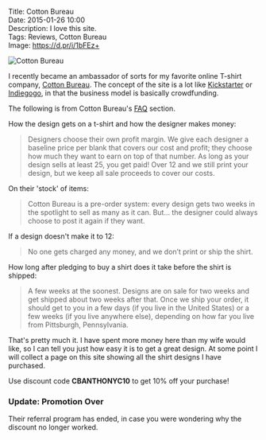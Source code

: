 Title: Cotton Bureau  
Date: 2015-01-26 10:00  
Description: I love this site.  
Tags: Reviews, Cotton Bureau  
Image: https://d.pr/i/1bFEz+  

![Cotton Bureau][1]

I recently became an ambassador of sorts for my favorite online T-shirt company, [Cotton Bureau][2]. The concept of the site is a lot like [Kickstarter][3] or [Indiegogo][4], in that the business model is basically crowdfunding.

The following is from Cotton Bureau's [FAQ][5] section.

How the design gets on a t-shirt and how the designer makes money:

> Designers choose their own profit margin. We give each designer a baseline price per blank that covers our cost and profit; they choose how much they want to earn on top of that number. As long as your design sells at least 25, you get paid! Over 12 and we still print your design, but we keep all sale proceeds to cover our costs.

On their 'stock' of items:

> Cotton Bureau is a pre-order system: every design gets two weeks in the spotlight to sell as many as it can. But… the designer could always choose to post it again if they want.

If a design doesn't make it to 12:

> No one gets charged any money, and we don’t print or ship the shirt.

How long after pledging to buy a shirt does it take before the shirt is shipped:

> A few weeks at the soonest. Designs are on sale for two weeks and get shipped about two weeks after that. Once we ship your order, it should get to you in a few days (if you live in the United States) or a few weeks (if you live anywhere else), depending on how far you live from Pittsburgh, Pennsylvania.

That's pretty much it. I have spent more money here than my wife would like, so I can tell you just how easy it is to get a great design. At some point I will collect a page on this site showing all the shirt designs I have purchased. 

Use discount code <b>CBANTHONYC10</b> to get 10% off your purchase!

<aside class="update">

### Update: Promotion Over

Their referral program has ended, in case you were wondering why the discount no longer worked.

</aside>

[1]: https://d.pr/i/1bFEz+ "Cotton Bureau"
[2]: http://www.cottonbureau.com "Cotton Bureau"
[3]: http://www.kickstarter.com "Kickstater"
[4]: http://www.indiegogo.com "IndieGoGo"
[5]: https://cottonbureau.com/faq "Cotton Bureau FAQ"